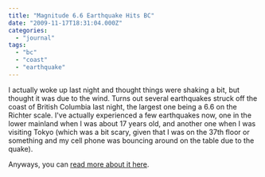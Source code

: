 ```yaml
---
title: "Magnitude 6.6 Earthquake Hits BC"
date: "2009-11-17T18:31:04.000Z"
categories: 
  - "journal"
tags: 
  - "bc"
  - "coast"
  - "earthquake"
---
```


I actually woke up last night and thought things were shaking a bit, but thought it was due to the wind. Turns out several earthquakes struck off the coast of British Columbia last night, the largest one being a 6.6 on the Richter scale. I've actually experienced a few earthquakes now, one in the lower mainland when I was about 17 years old, and another one when I was visiting Tokyo (which was a bit scary, given that I was on the 37th floor or something and my cell phone was bouncing around on the table due to the quake).

Anyways, you can [read more about it here](http://www.google.com/hostednews/canadianpress/article/ALeqM5g15ulXOjPmDVYqhnpRFSL7SU4AYA).
